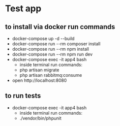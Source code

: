 # Test app

## to install via docker run commands
- docker-compose up -d --build
- docker-compose run --rm composer install
- docker-compose run --rm npm install
- docker-compose run --rm npm run dev
- docker-compose exec -it app4 bash
  - inside terminal run commands:
  - php artisan migrate
  - php artisan rabbitmq:consume
- open http://localhost:8080

## to run tests
- docker-compose exec -it app4 bash
  - inside terminal run commands:
  - ./vendor/bin/phpunit
